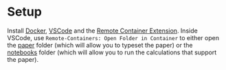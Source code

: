 # Setup

Install [Docker](https://www.docker.com/), [VSCode](https://code.visualstudio.com/) and the [Remote Container Extension](https://code.visualstudio.com/docs/remote/containers). Inside VSCode, use `Remote-Containers: Open Folder in Container` to either open the [paper](paper/README.md) folder (which will allow you to typeset the paper) or the [notebooks](notebooks/README.md) folder (which will allow you to run the calculations that support the paper).
